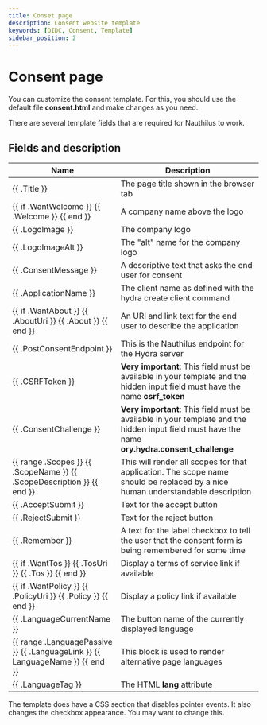 ```yaml
---
title: Conset page
description: Consent website template
keywords: [OIDC, Consent, Template]
sidebar_position: 2
---
```

# Consent page

You can customize the consent template. For this, you should use the default file **consent.html** and make changes as
you need.

There are several template fields that are required for Nauthilus to work.

## Fields and description

| Name                                                                                          | Description                                                                                                                                     |
|-----------------------------------------------------------------------------------------------|-------------------------------------------------------------------------------------------------------------------------------------------------|
| \{\{ .Title \}\}                                                                              | The page title shown in the browser tab                                                                                                         |
| \{\{ if .WantWelcome \}\} \{\{ .Welcome \}\} \{\{ end \}\}                                    | A company name above the logo                                                                                                                   |
| \{\{ .LogoImage \}\}                                                                          | The company logo                                                                                                                                |
| \{\{ .LogoImageAlt \}\}                                                                       | The "alt" name for the company logo                                                                                                             |
| \{\{ .ConsentMessage \}\}                                                                     | A descriptive text that asks the end user for consent                                                                                           |
| \{\{ .ApplicationName \}\}                                                                    | The client name as defined with the hydra create client command                                                                                 |
| \{\{ if .WantAbout \}\} \{\{ .AboutUri \}\} \{\{ .About \}\} \{\{ end \}\}                    | An URI and link text for the end user to describe the application                                                                               |
| \{\{ .PostConsentEndpoint \}\}                                                                | This is the Nauthilus endpoint for the Hydra server                                                                                             |
| \{\{ .CSRFToken \}\}                                                                          | **Very important**: This field must be available in your template and the hidden input field must have the name **csrf_token**                  |
| \{\{ .ConsentChallenge \}\}                                                                   | **Very important**: This field must be available in your template and the hidden input field must have the name **ory.hydra.consent_challenge** |
| \{\{ range .Scopes \}\} \{\{ .ScopeName \}\} \{\{ .ScopeDescription \}\}  \{\{ end \}\}       | This will render all scopes for that application. The scope name should be replaced by a nice human understandable description                  |
| \{\{ .AcceptSubmit \}\}                                                                       | Text for the accept button                                                                                                                      |
| \{\{ .RejectSubmit \}\}                                                                       | Text for the reject button                                                                                                                      |
| \{\{ .Remember \}\}                                                                           | A text for the label checkbox to tell the user that the consent form is being remembered for some time                                          |
| \{\{ if .WantTos \}\} \{\{ .TosUri \}\} \{\{ .Tos \}\} \{\{ end \}\}                          | Display a terms of service link if available                                                                                                    |
| \{\{ if .WantPolicy \}\} \{\{ .PolicyUri \}\} \{\{ .Policy \}\} \{\{ end \}\}                 | Display a policy link if available                                                                                                              |
| \{\{ .LanguageCurrentName \}\}                                                                | The button name of the currently displayed language                                                                                             |
| \{\{ range .LanguagePassive \}\} \{\{ .LanguageLink \}\} \{\{ LanguageName \}\} \{\{ end \}\} | This block is used to render alternative page languages                                                                                         | 
| \{\{ .LanguageTag \}\}                                                                        | The HTML **lang** attribute                                                                                                                     |

The template does have a CSS section that disables pointer events. It also changes the checkbox appearance. You may
want to change this.
